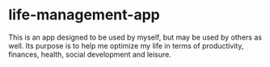 # life-management-app
This is an app designed to be used by myself, but may be used by others as well. Its purpose is to help me optimize my life in terms of productivity, finances, health, social development and leisure.

